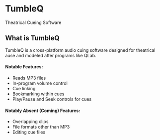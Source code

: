 # TumbleQ
Theatrical Cueing Software

## What is TumbleQ
TumbleQ is a cross-platform audio cuing software designed for theatrical ause and modeled after programs like QLab.

#### Notable Features:
- Reads MP3 files
- In-program volume control
- Cue linking
- Bookmarking within cues
- Play/Pause and Seek controls for cues

#### Notably Absent (Coming) Features:
- Overlapping clips
- File formats other than MP3
- Editing cue files
